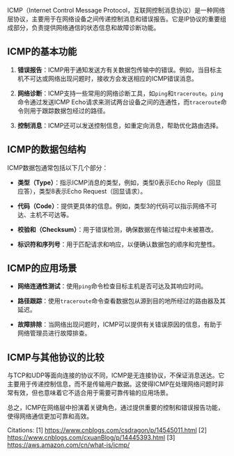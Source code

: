 ICMP（Internet Control Message Protocol，互联网控制消息协议）是一种网络层协议，主要用于在网络设备之间传递控制消息和错误报告。它是IP协议的重要组成部分，负责提供网络通信的状态信息和故障诊断功能。

## ICMP的基本功能

1. **错误报告**：ICMP用于通知发送方有关数据包传输中的错误。例如，当目标主机不可达或网络出现问题时，接收方会发送相应的ICMP错误消息。

2. **网络诊断**：ICMP支持一些常用的网络诊断工具，如`ping`和`traceroute`。`ping`命令通过发送ICMP Echo请求来测试两台设备之间的连通性，而`traceroute`命令则用于跟踪数据包经过的路径。

3. **控制消息**：ICMP还可以发送控制信息，如重定向消息，帮助优化路由选择。

## ICMP的数据包结构

ICMP数据包通常包括以下几个部分：

- **类型（Type）**：指示ICMP消息的类型，例如，类型0表示Echo Reply（回显应答），类型8表示Echo Request（回显请求）。
  
- **代码（Code）**：提供更具体的信息。例如，类型3的代码可以指示网络不可达、主机不可达等。

- **校验和（Checksum）**：用于错误检测，确保数据在传输过程中未被篡改。

- **标识符和序列号**：用于匹配请求和响应，以便确认数据包的顺序和完整性。

## ICMP的应用场景

- **网络连通性测试**：使用`ping`命令检查目标主机是否可达及其响应时间。

- **路径跟踪**：使用`traceroute`命令查看数据包从源到目的地所经过的路由器及其延迟。

- **故障排除**：当网络出现问题时，ICMP可以提供有关错误原因的信息，有助于网络管理员进行故障排查。

## ICMP与其他协议的比较

与TCP和UDP等面向连接的协议不同，ICMP是无连接协议，不保证消息送达。它主要用于传递控制信息，而不是传输用户数据。这使得ICMP在处理网络问题时非常有效，但也意味着它不适合用于需要可靠传输的应用场景。

总之，ICMP在网络层中扮演着关键角色，通过提供重要的控制和错误报告功能，使得网络通信更加可靠和高效。

Citations:
[1] https://www.cnblogs.com/csdragon/p/14545011.html
[2] https://www.cnblogs.com/cxuanBlog/p/14445393.html
[3] https://aws.amazon.com/cn/what-is/icmp/